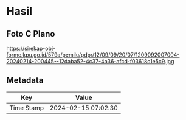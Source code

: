 # Hasil

## Foto C Plano

https://sirekap-obj-formc.kpu.go.id/579a/pemilu/pdpr/12/09/09/20/07/1209092007004-20240214-200445--12daba52-4c37-4a36-afcd-f03618c1e5c9.jpg


## Metadata

| Key        | Value               |
| ---------- | ------------------- |
| Time Stamp | 2024-02-15 07:02:30 |



